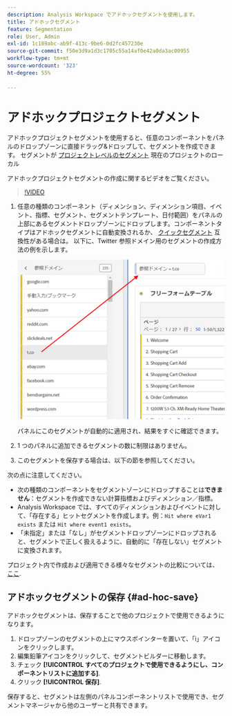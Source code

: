 ```yaml
---
description: Analysis Workspace でアドホックセグメントを使用します。
title: アドホックセグメント
feature: Segmentation
role: User, Admin
exl-id: 1c189abc-ab9f-413c-9be6-0d2fc457230e
source-git-commit: f50e3d9a1d3c1705c55a14af0e42a0da3ac00955
workflow-type: tm+mt
source-wordcount: '323'
ht-degree: 55%

---
```


# アドホックプロジェクトセグメント

アドホックプロジェクトセグメントを使用すると、任意のコンポーネントをパネルのドロップゾーンに直接ドラッグ&amp;ドロップして、セグメントを作成できます。 セグメントが [プロジェクトレベルのセグメント](https://experienceleague.adobe.com/docs/analytics/analyze/analysis-workspace/components/segments/quick-segments.html?#what-are-project-only-segments%3F) 現在のプロジェクトのローカル

アドホックプロジェクトセグメントの作成に関するビデオをご覧ください。

>[!VIDEO](https://video.tv.adobe.com/v/23978/?quality=12)

1. 任意の種類のコンポーネント（ディメンション、ディメンション項目、イベント、指標、セグメント、セグメントテンプレート、日付範囲）をパネルの上部にあるセグメントドロップゾーンにドロップします。コンポーネントタイプはアドホックセグメントに自動変換されるか、 [クイックセグメント](https://experienceleague.adobe.com/docs/analytics/analyze/analysis-workspace/components/segments/quick-segments.html) 互換性がある場合は。
以下に、Twitter 参照ドメイン用のセグメントの作成方法の例を示します。

   ![](assets/ad-hoc1.png)

   パネルにこのセグメントが自動的に適用され、結果をすぐに確認できます。

1. 1 つのパネルに追加できるセグメントの数に制限はありません。
1. このセグメントを保存する場合は、以下の節を参照してください。

次の点に注意してください。

* 次の種類のコンポーネントをセグメントゾーンにドロップすることは&#x200B;**できません**：セグメントを作成できない計算指標およびディメンション／指標。
* Analysis Workspace では、すべてのディメンションおよびイベントに対して、「存在する」ヒットセグメントを作成します。例：`Hit where eVar1 exists` または `Hit where event1 exists`。
* 「未指定」または「なし」がセグメントドロップゾーンにドロップされると、セグメントで正しく扱えるように、自動的に「存在しない」セグメントに変換されます。

プロジェクト内で作成および適用できる様々なセグメントの比較については、 [ここ](/help/analyze/analysis-workspace/components/segments/t-freeform-project-segment.md).

## アドホックセグメントの保存 {#ad-hoc-save}

アドホックセグメントは、保存することで他のプロジェクトで使用できるようになります。

1. ドロップゾーンのセグメントの上にマウスポインターを置いて、「i」アイコンをクリックします。
1. 編集鉛筆アイコンをクリックして、セグメントビルダーに移動します。
1. チェック **[!UICONTROL すべてのプロジェクトで使用できるようにし、コンポーネントリストに追加する]**.
1. クリック **[!UICONTROL 保存]**.

保存すると、セグメントは左側のパネルコンポーネントリストで使用でき、セグメントマネージャから他のユーザーと共有できます。
